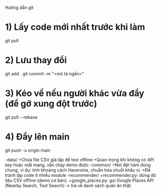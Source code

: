 Hướng dẫn git
# 1) Lấy code mới nhất trước khi làm
git pull
# 2) Lưu thay đổi
git add .
git commit -m "<mô tả ngắn>"
# 3) Kéo về nếu người khác vừa đẩy (để gỡ xung đột trước)
git pull --rebase
# 4) Đẩy lên main
git push -u origin main


-data/
    +Chứa file CSV giả lập để test offline
    +Quan trọng khi không có API key hoặc mất mạng, vẫn chạy demo được
-common/
    +Nơi đặt hàm dùng chung, ví dụ: tính khoảng cách Haversine, chuẩn hóa chuỗi khẩu vị.
    +Để tránh lặp code ở nhiều module
-recommender/
    +recommender.py: dùng dữ liệu CSV offline (demo cơ bản).
    +google_places.py: gọi Google Places API (Nearby Search, Text Search) → trả về danh sách quán ăn thật.